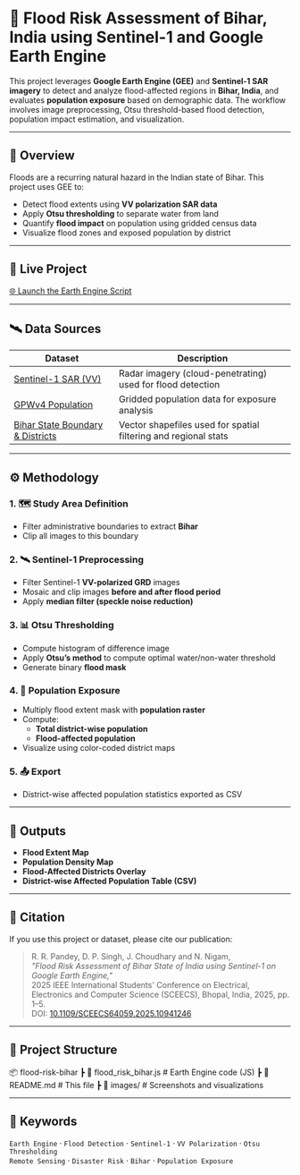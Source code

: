 # 🌊 Flood Risk Assessment of Bihar, India using Sentinel-1 and Google Earth Engine

This project leverages **Google Earth Engine (GEE)** and **Sentinel-1 SAR imagery** to detect and analyze flood-affected regions in **Bihar, India**, and evaluates **population exposure** based on demographic data. The workflow involves image preprocessing, Otsu threshold-based flood detection, population impact estimation, and visualization.

---

## 📍 Overview

Floods are a recurring natural hazard in the Indian state of Bihar. This project uses GEE to:
- Detect flood extents using **VV polarization SAR data**
- Apply **Otsu thresholding** to separate water from land
- Quantify **flood impact** on population using gridded census data
- Visualize flood zones and exposed population by district

---

## 🔗 Live Project

[🌐 Launch the Earth Engine Script](https://code.earthengine.google.com/5dee56c5f462c0429be1c5eb1c7ac2a2)

---

## 🛰️ Data Sources

| Dataset | Description |
|--------|-------------|
| [Sentinel-1 SAR (VV)](https://developers.google.com/earth-engine/datasets/catalog/COPERNICUS_S1_GRD) | Radar imagery (cloud-penetrating) used for flood detection |
| [GPWv4 Population](https://developers.google.com/earth-engine/datasets/catalog/CIESIN_GPWv411_GPW_Basic_Demographic_Characteristics) | Gridded population data for exposure analysis |
| [Bihar State Boundary & Districts](https://onlinemaps.surveyofindia.gov.in/) | Vector shapefiles used for spatial filtering and regional stats |

---

## ⚙️ Methodology

### 1. 🗺️ Study Area Definition
- Filter administrative boundaries to extract **Bihar**
- Clip all images to this boundary

### 2. 🛰️ Sentinel-1 Preprocessing
- Filter Sentinel-1 **VV-polarized GRD** images
- Mosaic and clip images **before and after flood period**
- Apply **median filter (speckle noise reduction)**

### 3. 📊 Otsu Thresholding
- Compute histogram of difference image
- Apply **Otsu’s method** to compute optimal water/non-water threshold
- Generate binary **flood mask**

### 4. 👥 Population Exposure
- Multiply flood extent mask with **population raster**
- Compute:
  - **Total district-wise population**
  - **Flood-affected population**
- Visualize using color-coded district maps

### 5. 📤 Export
- District-wise affected population statistics exported as CSV

---

## 📌 Outputs

- **Flood Extent Map**
- **Population Density Map**
- **Flood-Affected Districts Overlay**
- **District-wise Affected Population Table (CSV)**

---

## 📄 Citation

If you use this project or dataset, please cite our publication:

> R. R. Pandey, D. P. Singh, J. Choudhary and N. Nigam,  
> *"Flood Risk Assessment of Bihar State of India using Sentinel-1 on Google Earth Engine,"*  
> 2025 IEEE International Students' Conference on Electrical, Electronics and Computer Science (SCEECS), Bhopal, India, 2025, pp. 1–5.  
> DOI: [10.1109/SCEECS64059.2025.10941246](https://doi.org/10.1109/SCEECS64059.2025.10941246)

---

## 📁 Project Structure

📦 flood-risk-bihar
 ┣ 📜 flood_risk_bihar.js       # Earth Engine code (JS)
 ┣ 📜 README.md                 # This file
 ┣ 📁 images/                   # Screenshots and visualizations

---

## 📌 Keywords

`Earth Engine` · `Flood Detection` · `Sentinel-1` · `VV Polarization` · `Otsu Thresholding`  
`Remote Sensing` · `Disaster Risk` · `Bihar` · `Population Exposure`
